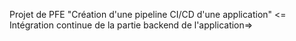 Projet de PFE "Création d'une pipeline CI/CD d'une application" <= Intégration continue de la partie backend de l'application=>
